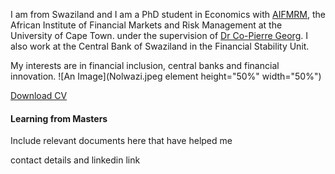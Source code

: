 I am from Swaziland and I am a PhD student in Economics with [AIFMRM](http://www.aifmrm.uct.ac.za/), the African Institute of Financial Markets and Risk Management at the University of Cape Town. under the supervision of [Dr Co-Pierre Georg](https://cogeorg.github.io/). I also work at the Central Bank of Swaziland in the Financial Stability Unit.

My interests are in financial inclusion, central banks and financial innovation.  ![An Image](Nolwazi.jpeg element height="50%" width="50%")

[Download CV](https://www.dropbox.com/s/j7phm95k0sego35/Nolwazi_CV.pdf?dl=0)

#### Learning from Masters

Include relevant documents here that have helped me

contact details and linkedin link 

